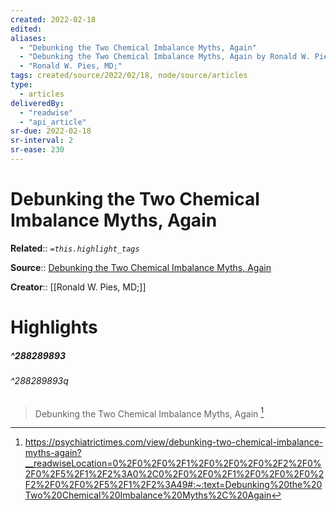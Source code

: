 ```yaml
---
created: 2022-02-18
edited:
aliases:
  - "Debunking the Two Chemical Imbalance Myths, Again"
  - "Debunking the Two Chemical Imbalance Myths, Again by Ronald W. Pies, MD;"
  - "Ronald W. Pies, MD;"
tags: created/source/2022/02/18, node/source/articles
type: 
  - articles
deliveredBy: 
  - "readwise"
  - "api_article"
sr-due: 2022-02-18
sr-interval: 2
sr-ease: 230
---
```

# Debunking the Two Chemical Imbalance Myths, Again

**Related**:: 
*`=this.highlight_tags`*

**Source**:: [Debunking the Two Chemical Imbalance Myths, Again](https://psychiatrictimes.com/view/debunking-two-chemical-imbalance-myths-again)

**Creator**:: [[Ronald W. Pies, MD;]]

# Highlights
##### ^288289893

  


###### ^288289893q

> Debunking the Two Chemical Imbalance Myths, Again 
  [^288289893]

[^288289893]: https://psychiatrictimes.com/view/debunking-two-chemical-imbalance-myths-again?__readwiseLocation=0%2F0%2F0%2F1%2F0%2F0%2F0%2F2%2F0%2F0%2F5%2F1%2F2%3A0%2C0%2F0%2F0%2F1%2F0%2F0%2F0%2F2%2F0%2F0%2F5%2F1%2F2%3A49#:~:text=Debunking%20the%20Two%20Chemical%20Imbalance%20Myths%2C%20Again

